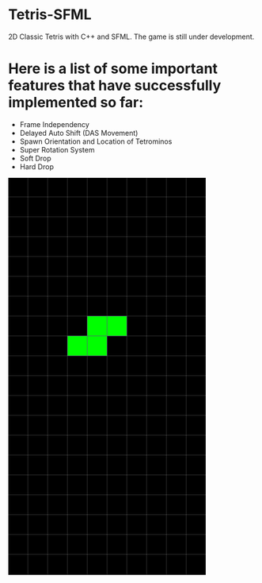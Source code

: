# Tetris-SFML
2D Classic Tetris with C++ and SFML. The game is still under development.

# Here is a list of some important features that have successfully implemented so far:
- Frame Independency
- Delayed Auto Shift (DAS Movement)
- Spawn Orientation and Location of Tetrominos
- Super Rotation System
- Soft Drop
- Hard Drop

![img1](https://raw.githubusercontent.com/Benediximuss/Tetris-SFML/main/img/img1.png)
